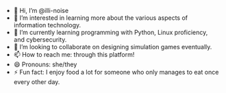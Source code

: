 - 👋 Hi, I’m @illi-noise
- 👀 I’m interested in learning more about the various aspects of information technology.
- 🌱 I’m currently learning programming with Python, Linux proficiency, and cybersecurity.
- 💞️ I’m looking to collaborate on designing simulation games eventually.
- 📫 How to reach me: through this platform!
- 😄 Pronouns: she/they
- ⚡ Fun fact: I enjoy food a lot for someone who only manages to eat once every other day.

<!---
illi-noise/illi-noise is a ✨ special ✨ repository because its `README.md` (this file) appears on your GitHub profile.
You can click the Preview link to take a look at your changes.
--->
